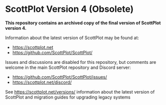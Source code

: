# ScottPlot Version 4 (Obsolete)

**This repository contains an archived copy of the final version of ScottPlot version 4.**

Information about the latest version of ScottPlot may be found at:
* https://scottplot.net
* https://github.com/ScottPlot/ScottPlot/

Issues and discussions are disabled for this repository, but comments are welcome in the main ScottPlot repository and Discord server:
* https://github.com/ScottPlot/ScottPlot/issues/
* https://scottplot.net/discord/

See https://scottplot.net/versions/ information about the latest version of ScottPlot and migration guides for upgrading legacy systems